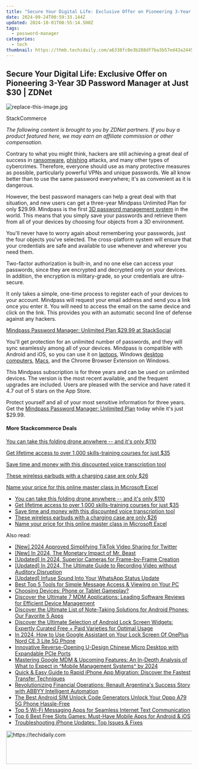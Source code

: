 ```yaml
---
title: "Secure Your Digital Life: Exclusive Offer on Pioneering 3-Year 3D Password Manager at Just $30 | ZDNet"
date: 2024-09-24T00:59:33.144Z
updated: 2024-10-01T08:55:14.500Z
tags:
  - password-manager
categories:
  - tech
thumbnail: https://thmb.techidaily.com/a6338fc0e3b288df7ba3b57ed43a2445bbfc6da67eb325f40bd9aa4e2098999e.jpg
---
```


## Secure Your Digital Life: Exclusive Offer on Pioneering 3-Year 3D Password Manager at Just $30 | ZDNet

![replace-this-image.jpg](https://www.zdnet.com/a/img/resize/bd4b805bfbef54167b92a8e2706ddb219c37c69f/2022/06/03/c38f1fff-1810-491b-81ab-cae362554f2d/zd-mindpass.jpg?auto=webp&width=1280)

StackCommerce

_The following content is brought to you by ZDNet partners. If you buy a product featured here, we may earn an affiliate commission or other compensation._

Contrary to what you might think, hackers are still achieving a great deal of success in [ransomware](https://www.zdnet.com/article/data-on-ransomware-attacks-is-fragmented-and-incomplete-warns-senate-report/), [phishing](https://www.zdnet.com/article/this-phishing-attack-delivers-three-forms-of-malware-and-they-all-want-to-steal-your-data/) attacks, and many other types of cybercrimes. Therefore, everyone should use as many protective measures as possible, particularly powerful VPNs and unique passwords. We all know better than to use the same password everywhere; it's as convenient as it is dangerous.

However, the best password managers can help a great deal with that situation, and new users can get a three-year Mindpass Unlimited Plan for only $29.99\. Mindpass is the first [3D password management system](https://stacksocial.com/sales/mindpass-unlimited-plan-3-year-subscription?sid=zd-%5F%5FCOM%5FCLICK%5FID%5F%5F-dtp&aid=a-ceempx7z) in the world. This means that you simply save your passwords and retrieve them from all of your devices by choosing four objects from a 3D environment.

You'll never have to worry again about remembering your passwords, just the four objects you've selected. The cross-platform system will ensure that your credentials are safe and available to use whenever and wherever you need them.

Two-factor authorization is built-in, and no one else can access your passwords, since they are encrypted and decrypted only on your devices. In addition, the encryption is military-grade, so your credentials are ultra-secure.

It only takes a simple, one-time process to register each of your devices to your account. Mindpass will request your email address and send you a link once you enter it. You will need to access the email on the same device and click on the link. This provides you with an automatic second line of defense against any hackers.

[Mindpass Password Manager: Unlimited Plan $29.99 at StackSocial](https://stacksocial.com/sales/mindpass-unlimited-plan-3-year-subscription?sid=zd-%5F%5FCOM%5FCLICK%5FID%5F%5F-dtp&aid=a-ceempx7z)

You'll get protection for an unlimited number of passwords, and they will sync seamlessly among all of your devices. Mindpass is compatible with Android and iOS, so you can use it on [laptops](https://www.zdnet.com/article/get-a-refurbished-hp-x360-33-g1-ee-11-6-probook-before-may-31-for-just-239/), Windows [desktop computers](https://www.zdnet.com/article/get-a-refurbished-gaming-tower-with-huge-storage-an-overclocked-graphics-card-and-more/), [Macs](https://www.zdnet.com/article/get-a-refurbished-macbook-air-for-just-308/), and the Chrome Browser Extension on Windows.

This Mindpass subscription is for three years and can be used on unlimited devices. The version is the most recent available, and the frequent upgrades are included. Users are pleased with the service and have rated it 4.7 out of 5 stars on the App Store.

Protect yourself and all of your most sensitive information for three years. Get the [Mindpass Password Manager: Unlimited Plan](https://stacksocial.com/sales/mindpass-unlimited-plan-3-year-subscription?sid=zd-%5F%5FCOM%5FCLICK%5FID%5F%5F-dtp&aid=a-ceempx7z) today while it's just $29.99.

#### More Stackcommerce Deals

[You can take this folding drone anywhere -- and it's only $110](https://www.zdnet.com/article/get-a-folding-drone-you-can-take-with-you-anywhere-for-110/ "You can take this folding drone anywhere  -- and it's only $110")

[Get lifetime access to over 1,000 skills-training courses for just $35](https://www.zdnet.com/article/learn-it-coding-and-design-skills-for-just-20-with-this-course-pack/ "Get lifetime access to over 1,000 skills-training courses for just $35")

[Save time and money with this discounted voice transcription tool](https://www.zdnet.com/article/save-money-and-time-with-this-discounted-voice-transcription-tool/ "Save time and money with this discounted voice transcription tool")

[These wireless earbuds with a charging case are only $26](https://www.zdnet.com/article/get-these-wireless-earbuds-with-a-charging-case-for-just-26/ "These wireless earbuds with a charging case are only $26")

[Name your price for this online master class in Microsoft Excel](https://www.zdnet.com/article/name-your-price-for-this-online-master-class-in-microsoft-excel/ "Name your price for this online master class in Microsoft Excel")

* [You can take this folding drone anywhere -- and it's only $110](https://www.zdnet.com/article/get-a-folding-drone-you-can-take-with-you-anywhere-for-110/ "You can take this folding drone anywhere  -- and it's only $110")
* [Get lifetime access to over 1,000 skills-training courses for just $35](https://www.zdnet.com/article/learn-it-coding-and-design-skills-for-just-20-with-this-course-pack/ "Get lifetime access to over 1,000 skills-training courses for just $35")
* [Save time and money with this discounted voice transcription tool](https://www.zdnet.com/article/save-money-and-time-with-this-discounted-voice-transcription-tool/ "Save time and money with this discounted voice transcription tool")
* [These wireless earbuds with a charging case are only $26](https://www.zdnet.com/article/get-these-wireless-earbuds-with-a-charging-case-for-just-26/ "These wireless earbuds with a charging case are only $26")
* [Name your price for this online master class in Microsoft Excel](https://www.zdnet.com/article/name-your-price-for-this-online-master-class-in-microsoft-excel/ "Name your price for this online master class in Microsoft Excel")

<ins class="adsbygoogle"
     style="display:block"
     data-ad-format="autorelaxed"
     data-ad-client="ca-pub-7571918770474297"
     data-ad-slot="1223367746"></ins>

<ins class="adsbygoogle"
     style="display:block"
     data-ad-client="ca-pub-7571918770474297"
     data-ad-slot="8358498916"
     data-ad-format="auto"
     data-full-width-responsive="true"></ins>

<span class="atpl-alsoreadstyle">Also read:</span>
<div><ul>
<li><a href="https://twitter-videos.techidaily.com/new-2024-approved-simplifying-tiktok-video-sharing-for-twitter/"><u>[New] 2024 Approved Simplifying TikTok Video Sharing for Twitter</u></a></li>
<li><a href="https://youtube-blog.techidaily.com/n-2024-the-monetary-impact-of-mr-beast/"><u>[New] In 2024, The Monetary Impact of Mr. Beast</u></a></li>
<li><a href="https://fox-friendly.techidaily.com/updated-in-2024-superior-cameras-for-frame-by-frame-creation/"><u>[Updated] In 2024, Superior Cameras for Frame-by-Frame Creation</u></a></li>
<li><a href="https://digital-screen-recording.techidaily.com/updated-in-2024-the-ultimate-guide-to-recording-video-without-auditory-disruption/"><u>[Updated] In 2024, The Ultimate Guide to Recording Video without Auditory Disruption</u></a></li>
<li><a href="https://some-techniques.techidaily.com/updated-infuse-sound-into-your-whatsapp-status-update/"><u>[Updated] Infuse Sound Into Your WhatsApp Status Update</u></a></li>
<li><a href="https://app-tips.techidaily.com/best-top-5-tools-for-simple-message-access-and-viewing-on-your-pc/"><u>Best Top 5 Tools for Simple Message Access & Viewing on Your PC</u></a></li>
<li><a href="https://games-able.techidaily.com/choosing-devices-phone-or-tablet-gameplay/"><u>Choosing Devices: Phone or Tablet Gameplay?</u></a></li>
<li><a href="https://app-tips.techidaily.com/discover-the-ultimate-7-mdm-applications-leading-software-reviews-for-efficient-device-management/"><u>Discover the Ultimate 7 MDM Applications: Leading Software Reviews for Efficient Device Management</u></a></li>
<li><a href="https://app-tips.techidaily.com/discover-the-ultimate-list-of-note-taking-solutions-for-android-phones-our-favorite-5-apps/"><u>Discover the Ultimate List of Note-Taking Solutions for Android Phones: Our Favorite 5 Apps</u></a></li>
<li><a href="https://app-tips.techidaily.com/discover-the-ultimate-selection-of-android-lock-screen-widgets-expertly-curated-free-plus-paid-varieties-for-optimal-usage/"><u>Discover the Ultimate Selection of Android Lock Screen Widgets: Expertly Curated Free + Paid Varieties for Optimal Usage</u></a></li>
<li><a href="https://easy-unlock-android.techidaily.com/in-2024-how-to-use-google-assistant-on-your-lock-screen-of-oneplus-nord-ce-3-lite-5g-phone-by-drfone-android/"><u>In 2024, How to Use Google Assistant on Your Lock Screen Of OnePlus Nord CE 3 Lite 5G Phone</u></a></li>
<li><a href="https://driver-error.techidaily.com/innovative-reverse-opening-u-design-chinese-micro-desktop-with-expandable-pcie-ports/"><u>Innovative Reverse-Opening U-Design Chinese Micro Desktop with Expandable PCIe Ports</u></a></li>
<li><a href="https://app-tips.techidaily.com/mastering-google-mdm-and-upcoming-features-an-in-depth-analysis-of-what-to-expect-in-mobile-management-systems-by-2024/"><u>Mastering Google MDM & Upcoming Features: An In-Depth Analysis of What to Expect in ^Mobile Management Systems^ by 2024</u></a></li>
<li><a href="https://app-tips.techidaily.com/quick-and-easy-guide-to-rapid-iphone-app-migration-discover-the-fastest-transfer-techniques/"><u>Quick & Easy Guide to Rapid iPhone App Migration: Discover the Fastest Transfer Techniques</u></a></li>
<li><a href="https://solve-helper.techidaily.com/revolutionizing-financial-operations-renault-argentinas-success-story-with-abbyy-intelligent-automation/"><u>Revolutionizing Financial Operations: Renault Argentina's Success Story with ABBYY Intelligent Automation</u></a></li>
<li><a href="https://sim-unlock.techidaily.com/the-best-android-sim-unlock-code-generators-unlock-your-oppo-a79-5g-phone-hassle-free-by-drfone-android/"><u>The Best Android SIM Unlock Code Generators Unlock Your Oppo A79 5G Phone Hassle-Free</u></a></li>
<li><a href="https://app-tips.techidaily.com/top-5-wi-fi-messaging-apps-for-seamless-internet-text-communication/"><u>Top 5 Wi-Fi Messaging Apps for Seamless Internet Text Communication</u></a></li>
<li><a href="https://app-tips.techidaily.com/top-6-best-free-slots-games-must-have-mobile-apps-for-android-and-ios/"><u>Top 6 Best Free Slots Games: Must-Have Mobile Apps for Android & iOS</u></a></li>
<li><a href="https://app-tips.techidaily.com/troubleshooting-iphone-updates-top-issues-and-fixes/"><u>Troubleshooting iPhone Updates: Top Issues & Fixes</u></a></li>
</ul></div>

<!-- affiliate ads begin -->
<a href="https://appsumo.8odi.net/c/5597632/2049383/7443" target="_top" id="2049383">
  <img src="//a.impactradius-go.com/display-ad/7443-2049383" border="0" alt="https://techidaily.com" width="728" height="90"/>
</a>
<img height="0" width="0" src="https://appsumo.8odi.net/i/5597632/2049383/7443" style="position:absolute;visibility:hidden;" border="0" />
<!-- affiliate ads end -->

